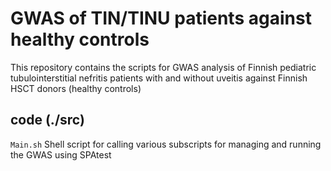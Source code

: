 # GWAS of TIN/TINU patients against healthy controls

This repository contains the scripts for GWAS analysis of Finnish pediatric tubulointerstitial nefritis patients with and without uveitis against Finnish HSCT donors (healthy controls)

## code (./src)

`Main.sh` Shell script for calling various subscripts for managing and running the GWAS using SPAtest
